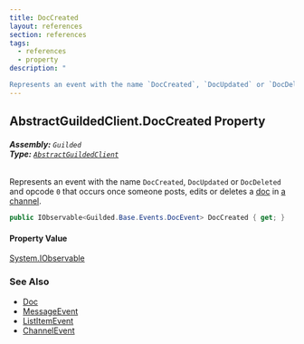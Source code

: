 ```yaml
---
title: DocCreated
layout: references
section: references
tags:
  - references
  - property
description: "

Represents an event with the name `DocCreated`, `DocUpdated` or `DocDeleted` and opcode `0` that occurs once someone posts, edits or deletes a [doc](DocEvent.Doc 'Guilded.Base.Events.DocEvent.Doc') in [a channel](DocEvent.ChannelId 'Guilded.Base.Events.DocEvent.ChannelId')."
---
```


## AbstractGuildedClient.DocCreated Property
###### **Assembly:** `Guilded`<br/>**Type:** [`AbstractGuildedClient`](AbstractGuildedClient 'Guilded.AbstractGuildedClient')

Represents an event with the name `DocCreated`, `DocUpdated` or `DocDeleted` and opcode `0` that occurs once someone posts, edits or deletes a [doc](DocEvent.Doc 'Guilded.Base.Events.DocEvent.Doc') in [a channel](DocEvent.ChannelId 'Guilded.Base.Events.DocEvent.ChannelId').

```csharp
public IObservable<Guilded.Base.Events.DocEvent> DocCreated { get; }
```

#### Property Value
[System.IObservable](https://docs.microsoft.com/en-us/dotnet/api/System.IObservable 'System.IObservable')

### See Also
- [Doc](Doc 'Guilded.Base.Content.Doc')
- [MessageEvent](MessageEvent 'Guilded.Base.Events.MessageEvent')
- [ListItemEvent](ListItemEvent 'Guilded.Base.Events.ListItemEvent')
- [ChannelEvent](ChannelEvent 'Guilded.Base.Events.ChannelEvent')